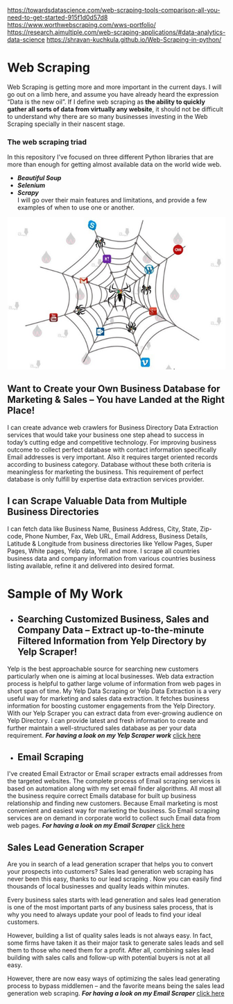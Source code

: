 https://towardsdatascience.com/web-scraping-tools-comparison-all-you-need-to-get-started-915f1d0d57d8
https://www.worthwebscraping.com/wws-portfolio/
https://research.aimultiple.com/web-scraping-applications/#data-analytics-data-science
https://shravan-kuchkula.github.io/Web-Scraping-in-python/

# Web Scraping
Web Scraping is getting more and more important in the current days. I will go out on a limb here, and assume you have already heard the expression “Data is the new oil”. If I define web scraping as **the ability to quickly gather all sorts of data from virtually any website**, it should not be difficult to understand why there are so many businesses investing in the Web Scraping specially in their nascent stage.
### The web scraping triad
In this repository I've focused on three different Python libraries that are more than enough for getting almost available data on the world wide web.
-   _**Beautiful Soup**_
-   _**Selenium**_
-   _**Scrapy**_ </br>
I will go over their main features and limitations, and provide a few examples of when to use one or another.

![Image](https://github.com/prnvvj/Web-Scraping/blob/main/PNG/crawler.jpeg)

## Want to Create your Own Business Database for Marketing & Sales – You have Landed at the Right Place!
I can create advance web crawlers for Business Directory Data Extraction services that would take your business one step ahead to success in today’s cutting edge and competitive technology. For improving business outcome to collect perfect database with contact information specifically Email addresses is very important. Also it requires target oriented records according to business category. Database without these both criteria is meaningless for marketing the business. This requirement of perfect database is only fulfill by expertise data extraction services provider.

## I can Scrape Valuable Data from Multiple Business Directories

I can fetch data like Business Name, Business Address, City, State, Zip-code, Phone Number, Fax, Web URL, Email Address, Business Details, Latitude & Longitude from business directories like Yellow Pages, Super Pages, White pages,  Yelp data, Yell and more. I scrape all countries business data and company information from various countries business listing available, refine it and delivered into desired format.

# Sample of My Work
- ## Searching Customized Business, Sales and Company Data – Extract up-to-the-minute Filtered Information from Yelp Directory by Yelp Scraper! </br>
Yelp is the best approachable source for searching new customers particularly when one is aiming at local businesses. Web data extraction process is helpful to gather large volume of information from web pages in short span of time. My Yelp Data Scraping or Yelp Data Extraction is a very useful way for marketing and sales data extraction. It fetches business information for boosting customer engagements from the Yelp Directory. With our Yelp Scraper you can extract data from ever-growing audience on Yelp Directory. I can provide latest and fresh information to create and further maintain a well-structured sales database as per your data requirement. _**For having a look on my Yelp Scraper work**_ [click here](https://yelp.com)

- ## Email Scraping </br>
I've created Email Extractor or Email scraper extracts email addresses from the targeted websites. The complete process of Email scraping services is based on automation along with my set email finder algorithms. All most all the business require correct Emails database for built up business relationship and finding new customers. Because Email marketing is most convenient and easiest way for marketing the business. So Email scraping services are on demand in corporate world to collect such Email data from web pages. _**For having a look on my Email Scraper**_ [click here](https://yelp.com)

## Sales Lead Generation Scraper

Are you in search of a lead generation scraper that helps you to convert your prospects into customers? Sales lead generation web scraping has never been this easy, thanks to our lead scraping . Now you can easily find thousands of local businesses and quality leads within minutes.

Every business sales starts with lead generation and sales lead generation is one of the most important parts of any business sales process, that is why you need to always update your pool of leads to find your ideal customers.

However, building a list of quality sales leads is not always easy. In fact, some firms have taken it as their major task to generate sales leads and sell them to those who need them for a profit. After all, combining sales lead building with sales calls and follow-up with potential buyers is not at all easy.

However, there are now easy ways of optimizing the sales lead generating process to bypass middlemen – and the favorite means being the sales lead generation web scraping. _**For having a look on my Email Scraper**_ [click here](https://yelp.com)
